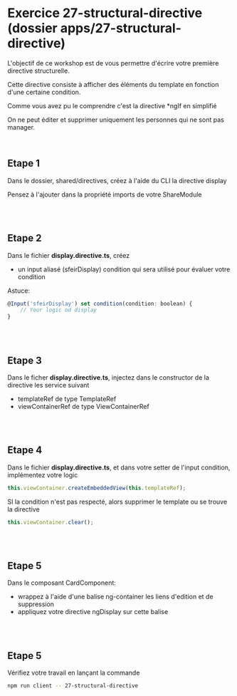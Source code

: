 # Exercice 27-structural-directive (dossier apps/27-structural-directive)

L'objectif de ce workshop est de vous permettre d'écrire votre première directive structurelle.

Cette directive consiste à afficher des éléments du template en fonction d'une certaine condition.

Comme vous avez pu le comprendre c'est la directive *ngIf en simplifié

On ne peut éditer et supprimer uniquement les personnes qui ne sont pas manager. 

<br>

## Etape 1

Dans le dossier, shared/directives, créez à l'aide du CLI la directive display

Pensez à l'ajouter dans la propriété imports de votre ShareModule

<br><br>

## Etape 2

Dans le fichier **display.directive.ts**, créez

-   un input aliasé (sfeirDisplay) condition qui sera utilisé pour évaluer votre condition


Astuce: 
```javascript
@Input('sfeirDisplay') set condition(condition: boolean) {
    // Your logic od display
}
```
<br><br>

## Etape 3

Dans le ficher **display.directive.ts**, injectez dans le constructor de la directive les service suivant

-   templateRef de type TemplateRef<any>
-   viewContainerRef de type ViewContainerRef

<br><br>

## Etape 4

Dans le fichier **display.directive.ts**, et dans votre setter de l'input condition, implémentez votre logic


```typescript
this.viewContainer.createEmbeddedView(this.templateRef);
```

SI la condition n'est pas respecté, alors supprimer le template ou se trouve la directive

```typescript
this.viewContainer.clear();
```

<br><br>

## Etape 5

Dans le composant CardComponent:
- wrappez à l'aide d'une balise ng-container les liens d'edition et de suppression
- appliquez votre directive ngDisplay sur cette balise

<br><br>

## Etape 5

Vérifiez votre travail en lançant la commande

```bash
npm run client -- 27-structural-directive
```
